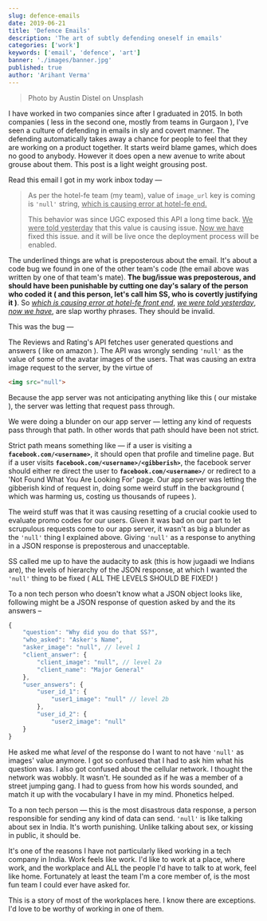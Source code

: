 ```yaml
---
slug: defence-emails
date: 2019-06-21
title: 'Defence Emails'
description: 'The art of subtly defending oneself in emails'
categories: ['work']
keywords: ['email', 'defence', 'art']
banner: './images/banner.jpg'
published: true
author: 'Arihant Verma'
---
```


> Photo by Austin Distel on Unsplash

I have worked in two companies since after I graduated in 2015. In both companies ( less in the second one, mostly from teams in Gurgaon ), I've seen a culture of defending in emails in sly and covert manner. The defending automatically takes away a chance for people to feel that they are working on a product together. It starts weird blame games, which does no good to anybody. However it does open a new avenue to write about grouse about them. This post is a light weight grousing post.

Read this email I got in my work inbox today —

> As per the hotel-fe team (my team), value of `image_url` key is coming is `'null'` string, <u>which is causing error at hotel-fe end.</u>
>
> This behavior was since UGC exposed this API a long time back. <u>We were told yesterday</u> that this value is causing issue. <u>Now we have</u> fixed this issue. and it will be live once the deployment process will be enabled.

The underlined things are what is preposterous about the email. It's about a code bug we found in one of the other team's code (the email above was written by one of that team's mate). **The bug/issue was preposterous, and should have been punishable by cutting one day's salary of the person who coded it ( and this person, let's call him SS, who is covertly justifying it )**. So <u>_which is causing error at hotel-fe front end_</u>, <u>_we were told yesterday_</u>, <u>_now we have_</u>, are slap worthy phrases. They should be invalid.

This was the bug —

The Reviews and Rating's API fetches user generated questions and answers ( like on amazon ). The API was wrongly sending `'null'` as the value of some of the avatar images of the users. That was causing an extra image request to the server, by the virtue of

```html
<img src="null">
```

Because the app server was not anticipating anything like this ( our mistake ), the server was letting that request pass through.

We were doing a blunder on our app server — letting any kind of requests pass through that path. In other words that path should have been not strict.

Strict path means something like — if a user is visiting a **`facebook.com/<username>`**, it should open that profile and timeline page. But if a user visits **`facebook.com/<username>/<gibberish>`**, the facebook server should either re direct the user to **`facebook.com/<username>/`** or redirect to a 'Not Found What You Are Looking For' page. Our app server was letting the gibberish kind of request in, doing some weird stuff in the background ( which was harming us, costing us thousands of rupees ).

The weird stuff was that it was causing resetting of a crucial cookie used to evaluate promo codes for our users. Given it was bad on our part to let scrupulous requests come to our app server, it wasn't as big a blunder as the `'null'` thing I explained above. Giving `'null'` as a response to anything in a JSON response is preposterous and unacceptable.

SS called me up to have the audacity to ask (this is how jugaadi we Indians are), the levels of hierarchy of the JSON response, at which I wanted the `'null'` thing to be fixed ( ALL THE LEVELS SHOULD BE FIXED! )

To a non tech person who doesn't know what a JSON object looks like, following might be a JSON response of question asked by and the its answers –

```javascript
{
	"question": "Why did you do that SS?",
	"who_asked": "Asker's Name",
	"asker_image": "null", // level 1
	"client_answer": {
		"client_image": "null", // level 2a
		"client_name": "Major General"
	},
	"user_answers": {
		"user_id_1": {
			"user1_image": "null" // level 2b
		},
		"user_id_2": {
			"user2_image": "null"
	}
}
```

He asked me what _level_ of the response do I want to not have `'null'` as images' value anymore. I got so confused that I had to ask him what his question was. I also got confused about the cellular network. I thought the network was wobbly. It wasn't. He sounded as if he was a member of a street jumping gang. I had to guess from how his words sounded, and match it up with the vocabulary I have in my mind. Phonetics helped.

To a non tech person — this is the most disastrous data response, a person responsible for sending any kind of data can send. `'null'` is like talking about sex in India. It's worth punishing. Unlike talking about sex, or kissing in public, it should be.

It's one of the reasons I have not particularly liked working in a tech company in India. Work feels like work. I'd like to work at a place, where work, and the workplace and ALL the people I'd have to talk to at work, feel like home. Fortunately at least the team I'm a core member of, is the most fun team I could ever have asked for.

This is a story of most of the workplaces here. I know there are exceptions. I'd love to be worthy of working in one of them.
